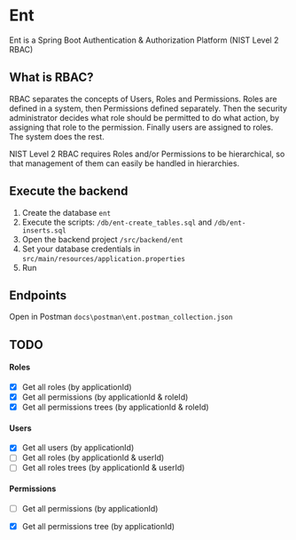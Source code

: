 # Ent
Ent is a Spring Boot Authentication &amp; Authorization Platform (NIST Level 2 RBAC)

## What is RBAC?

RBAC separates the concepts of Users, Roles and Permissions. Roles are defined in a system, then Permissions defined separately. Then the security administrator decides what role should be permitted to do what action, by assigning that role to the permission. Finally users are assigned to roles. The system does the rest. 

NIST Level 2 RBAC requires Roles and/or Permissions to be hierarchical, so that management of them can easily be handled in hierarchies.


## Execute the backend

1. Create the database `ent`
2. Execute the scripts: `/db/ent-create_tables.sql` and `/db/ent-inserts.sql`
3. Open the backend project `/src/backend/ent`
4. Set your database credentials in `src/main/resources/application.properties`
4. Run

## Endpoints

Open in Postman `docs\postman\ent.postman_collection.json`

## TODO

#### Roles

- [x] Get all roles (by applicationId)
- [x] Get all permissions (by applicationId & roleId)
- [x] Get all permissions trees (by applicationId & roleId)

#### Users
- [x] Get all users (by applicationId)
- [ ] Get all roles (by applicationId & userId)
- [ ] Get all roles trees (by applicationId & userId)

#### Permissions

- [ ] Get all permissions (by applicationId)
- [x] Get all permissions tree (by applicationId)



